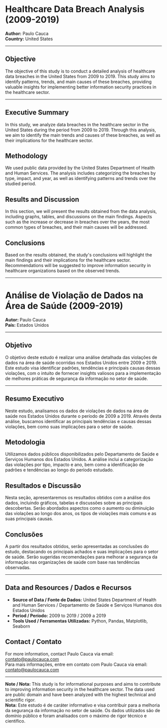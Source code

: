 # Healthcare Data Breach Analysis (2009-2019)

**Author:** Paulo Cauca  
**Country:** United States

---

## Objective

The objective of this study is to conduct a detailed analysis of healthcare data breaches in the United States from 2009 to 2019. This study aims to identify patterns, trends, and main causes of these breaches, providing valuable insights for implementing better information security practices in the healthcare sector.

---

## Executive Summary

In this study, we analyze data breaches in the healthcare sector in the United States during the period from 2009 to 2019. Through this analysis, we aim to identify the main trends and causes of these breaches, as well as their implications for the healthcare sector.

## Methodology

We used public data provided by the United States Department of Health and Human Services. The analysis includes categorizing the breaches by type, impact, and year, as well as identifying patterns and trends over the studied period.

## Results and Discussion

In this section, we will present the results obtained from the data analysis, including graphs, tables, and discussions on the main findings. Aspects such as the increase or decrease in breaches over the years, the most common types of breaches, and their main causes will be addressed.

## Conclusions

Based on the results obtained, the study's conclusions will highlight the main findings and their implications for the healthcare sector. Recommendations will be suggested to improve information security in healthcare organizations based on the observed trends.

---

# Análise de Violação de Dados na Área de Saúde (2009-2019)

**Autor:** Paulo Cauca  
**País:** Estados Unidos

---

## Objetivo

O objetivo deste estudo é realizar uma análise detalhada das violações de dados na área de saúde ocorridas nos Estados Unidos entre 2009 e 2019. Este estudo visa identificar padrões, tendências e principais causas dessas violações, com o intuito de fornecer insights valiosos para a implementação de melhores práticas de segurança da informação no setor de saúde.

---

## Resumo Executivo

Neste estudo, analisamos os dados de violações de dados na área de saúde nos Estados Unidos durante o período de 2009 a 2019. Através desta análise, buscamos identificar as principais tendências e causas dessas violações, bem como suas implicações para o setor de saúde.

## Metodologia

Utilizamos dados públicos disponibilizados pelo Departamento de Saúde e Serviços Humanos dos Estados Unidos. A análise inclui a categorização das violações por tipo, impacto e ano, bem como a identificação de padrões e tendências ao longo do período estudado.

## Resultados e Discussão

Nesta seção, apresentaremos os resultados obtidos com a análise dos dados, incluindo gráficos, tabelas e discussões sobre as principais descobertas. Serão abordados aspectos como o aumento ou diminuição das violações ao longo dos anos, os tipos de violações mais comuns e as suas principais causas.

## Conclusões

A partir dos resultados obtidos, serão apresentadas as conclusões do estudo, destacando os principais achados e suas implicações para o setor de saúde. Serão sugeridas recomendações para melhorar a segurança da informação nas organizações de saúde com base nas tendências observadas.

---

## Data and Resources / Dados e Recursos

- **Source of Data / Fonte de Dados:** United States Department of Health and Human Services / Departamento de Saúde e Serviços Humanos dos Estados Unidos
- **Period / Período:** 2009 to 2019 / 2009 a 2019
- **Tools Used / Ferramentas Utilizadas:** Python, Pandas, Matplotlib, Seaborn

## Contact / Contato

For more information, contact Paulo Cauca via email: [contato@paulocauca.com](mailto:contato@paulocauca.com)  
Para mais informações, entre em contato com Paulo Cauca via email: [contato@paulocauca.com](mailto:contato@paulocauca.com)

---

**Note / Nota:** This study is for informational purposes and aims to contribute to improving information security in the healthcare sector. The data used are public domain and have been analyzed with the highest technical and scientific rigor.  
**Nota:** Este estudo é de caráter informativo e visa contribuir para a melhoria da segurança da informação no setor de saúde. Os dados utilizados são de domínio público e foram analisados com o máximo de rigor técnico e científico.

